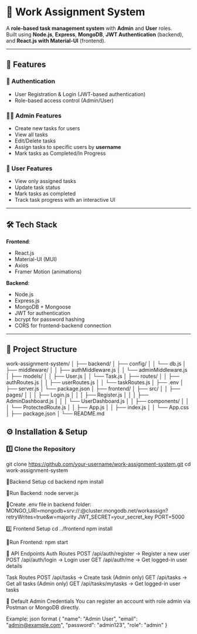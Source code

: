 # 📌 Work Assignment System

A **role-based task management system** with **Admin** and **User** roles.  
Built using **Node.js**, **Express**, **MongoDB**, **JWT Authentication** (backend), and **React.js with Material-UI** (frontend).  

---

## 🚀 Features

### 🔑 Authentication
- User Registration & Login (JWT-based authentication)
- Role-based access control (Admin/User)

### 👨‍💼 Admin Features
- Create new tasks for users
- View all tasks
- Edit/Delete tasks
- Assign tasks to specific users by **username**
- Mark tasks as Completed/In Progress

### 👤 User Features
- View only assigned tasks
- Update task status
- Mark tasks as completed
- Track task progress with an interactive UI

---

## 🛠️ Tech Stack

**Frontend**:
- React.js
- Material-UI (MUI)
- Axios
- Framer Motion (animations)

**Backend**:
- Node.js
- Express.js
- MongoDB + Mongoose
- JWT for authentication
- bcrypt for password hashing
- CORS for frontend-backend connection

---

## 📂 Project Structure

work-assignment-system/
│
├── backend/
│ ├── config/
│ │ └── db.js
│ ├── middleware/
│ │ ├── authMiddleware.js
│ │ └── adminMiddleware.js
│ ├── models/
│ │ ├── User.js
│ │ └── Task.js
│ ├── routes/
│ │ ├── authRoutes.js
│ │ ├── userRoutes.js
│ │ └── taskRoutes.js
│ ├── .env
│ ├── server.js
│ └── package.json
│
├── frontend/
│ ├── src/
│ │ ├── pages/
│ │ │ ├── Login.js
│ │ │ ├── Register.js
│ │ │ ├── AdminDashboard.js
│ │ │ └── UserDashboard.js
│ │ ├── components/
│ │ │ └── ProtectedRoute.js
│ │ ├── App.js
│ │ ├── index.js
│ │ └── App.css
│ ├── package.json
│
└── README.md
## ⚙️ Installation & Setup

### 1️⃣ Clone the Repository
git clone https://github.com/your-username/work-assignment-system.git
cd work-assignment-system

📌Backend Setup
cd backend
npm install

📌Run Backend:
node server.js

📌Create .env file in backend folder:
MONGO_URI=mongodb+srv://<username>:<password>@cluster.mongodb.net/workassign?retryWrites=true&w=majority
JWT_SECRET=your_secret_key
PORT=5000

3️⃣ Frontend Setup
cd ../frontend
npm install

📌Run Frontend:
npm start

📌 API Endpoints
Auth Routes
POST /api/auth/register → Register a new user
POST /api/auth/login → Login user
GET /api/auth/me → Get logged-in user details

Task Routes
POST /api/tasks → Create task (Admin only)
GET /api/tasks → Get all tasks (Admin only)
GET /api/tasks/mytasks → Get logged-in user tasks

🔑 Default Admin Credentials
You can register an account with role admin via Postman or MongoDB directly.

Example:
json format
{
  "name": "Admin User",
  "email": "admin@example.com",
  "password": "admin123",
  "role": "admin"
}

